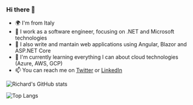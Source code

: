 ### Hi there 👋

- 🌍 I'm from Italy
- 💼 I work as a software engineer, focusing on .NET and Microsoft technologies
- 🔭 I also write and mantain web applications using Angular, Blazor and ASP.NET Core
- 🌱 I'm currently learning everything I can about cloud technologies (Azure, AWS, GCP)
- 📫 You can reach me on [Twitter](https://twitter.com/richardrigutins) or [LinkedIn](https://www.linkedin.com/in/riccardo-rigutini-62483a236/)

![Richard's GitHub stats](https://github-readme-stats.vercel.app/api?username=richardrigutins&show_icons=true&theme=dark)


![Top Langs](https://github-readme-stats.vercel.app/api/top-langs/?username=richardrigutins&layout=compact&theme=dark)

<!--
**richardrigutins/richardrigutins** is a ✨ _special_ ✨ repository because its `README.md` (this file) appears on your GitHub profile.

Here are some ideas to get you started:

- 🔭 I’m currently working on ...
- 🌱 I’m currently learning ...
- 👯 I’m looking to collaborate on ...
- 🤔 I’m looking for help with ...
- 💬 Ask me about ...
- 📫 How to reach me: ...
- 😄 Pronouns: ...
- ⚡ Fun fact: ...
-->
